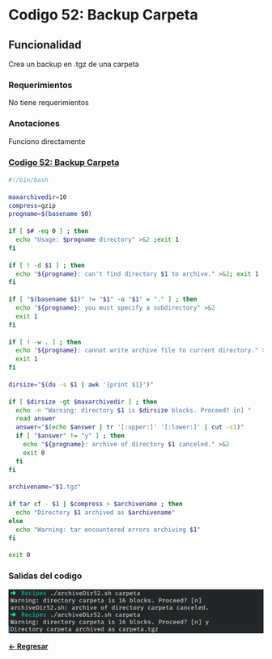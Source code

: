 # Codigo 52: Backup Carpeta

## Funcionalidad
Crea un backup en .tgz de una carpeta

### **Requerimientos**
No tiene requerimientos

### **Anotaciones**
Funciono directamente

### **[Codigo 52: Backup Carpeta](archiveDir52.sh)**

```bash
#!/bin/bash

maxarchivedir=10           
compress=gzip              
progname=$(basename $0)    

if [ $# -eq 0 ] ; then     
  echo "Usage: $progname directory" >&2 ;exit 1
fi

if [ ! -d $1 ] ; then
  echo "${progname}: can't find directory $1 to archive." >&2; exit 1
fi

if [ "$(basename $1)" != "$1" -o "$1" = "." ] ; then
  echo "${progname}: you must specify a subdirectory" >&2
  exit 1
fi

if [ ! -w . ] ; then
  echo "${progname}: cannot write archive file to current directory." >&2
  exit 1
fi

dirsize="$(du -s $1 | awk '{print $1}')"

if [ $dirsize -gt $maxarchivedir ] ; then
  echo -n "Warning: directory $1 is $dirsize blocks. Proceed? [n] " 
  read answer
  answer="$(echo $answer | tr '[:upper:]' '[:lower:]' | cut -c1)"
  if [ "$answer" != "y" ] ; then
    echo "${progname}: archive of directory $1 canceled." >&2
    exit 0
  fi
fi

archivename="$1.tgz"

if tar cf - $1 | $compress > $archivename ; then
  echo "Directory $1 archived as $archivename"
else
  echo "Warning: tar encountered errors archiving $1"
fi

exit 0

```

### **Salidas del codigo**

![Salida.png](Salida.png)

**[<- Regresar](../README.md)**